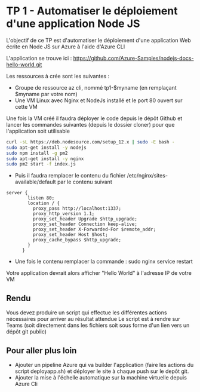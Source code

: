 # TP 1 - Automatiser le déploiement d'une application Node JS

L'objectif de ce TP est d'automatiser le déploiement d'une application Web écrite en Node JS sur Azure à l'aide d'Azure CLI

L'application se trouve ici :   https://github.com/Azure-Samples/nodejs-docs-hello-world.git

Les ressources à crée sont les suivantes :
* Groupe de ressource az cli, nommé tp1-$myname (en remplaçant $myname par votre nom)
* Une VM Linux avec Nginx et NodeJs installé et le port 80 ouvert sur cette VM

Une fois la VM créé il faudra déployer le code depuis le dépôt Github et lancer les commandes suivantes (depuis le dossier cloner) pour que l'application soit utilisable
```bash
curl -sL https://deb.nodesource.com/setup_12.x | sudo -E bash -
sudo apt-get install -y nodejs
sudo npm install -g pm2
sudo apt-get install -y nginx
sudo pm2 start -f index.js
```

* Puis il faudra remplacer le contenu du fichier /etc/nginx/sites-available/default par le contenu suivant 
```
server {
        listen 80;
        location / {
          proxy_pass http://localhost:1337;
          proxy_http_version 1.1;
          proxy_set_header Upgrade $http_upgrade;
          proxy_set_header Connection keep-alive;
          proxy_set_header X-Forwarded-For $remote_addr;
          proxy_set_header Host $host;
          proxy_cache_bypass $http_upgrade;
        }
      }
```
* Une fois le contenu remplacer la commande : sudo nginx service restart

Votre application devrait alors afficher "Hello World" à l'adresse IP de votre VM


## Rendu

Vous devez produire un script qui effectue les différentes actions nécessaires pour arriver au résultat attendue 
Le script est à rendre sur Teams (soit directement dans les fichiers soit sous forme d'un lien vers un dépôt git public)

## Pour aller plus loin 

* Ajouter un pipeline Azure qui va builder l'application (faire les actions du script deployapp.sh) et déployer le site à chaque push sur le depôt git.
* Ajouter la mise à l'échelle automatique sur la machine virtuelle depuis Azure Cli
